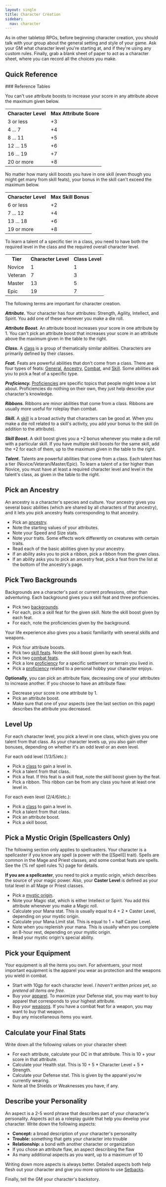 ```yaml
---
layout: single
title: Character Creation
sidebar:
  nav: character
---
```


As in other tabletop RPGs, before beginning character creation, you should talk with your group about the general setting and style of your game. Ask your GM what character level you're starting at, and if they're using any custom rules. Finally, grab a blank sheet of paper to act as a character sheet, where you can record all the choices you make. 

## Quick Reference

<aside markdown=1>
### Reference Tables

You can't use attribute boosts to increase your score in any attribute above the maximum given below.

<table>
  <tr>
    <th>Character Level</th>
    <th>Max Attribute Score</th>
  </tr>
  <tr>
    <td>3 or less</td>
    <td>+3</td>
  </tr>
  <tr>
    <td>4 ... 7</td>
    <td>+4</td>
  </tr>
  <tr>
    <td>8 ... 11</td>
    <td>+5</td>
  </tr>
  <tr>
    <td>12 ... 15</td>
    <td>+6</td>
  </tr>
  <tr>
    <td>16 ... 19</td>
    <td>+7</td>
  </tr>
  <tr>
    <td>20 or more</td>
    <td>+8</td>
  </tr>
</table>

No matter how many skill boosts you have in one skill (even though you might get many from skill feats), your bonus in the skill can't exceed the maximum below.

<table>
  <tr>
    <th>Character Level</th>
    <th>Max Skill Bonus</th>
  </tr>
  <tr>
    <td>6 or less</td>
    <td>+2</td>
  </tr>
  <tr>
    <td>7 ... 12</td>
    <td>+4</td>
  </tr>
  <tr>
    <td>13 ... 18</td>
    <td>+6</td>
  </tr>
  <tr>
    <td>19 or more</td>
    <td>+8</td>
  </tr>
</table>

To learn a talent of a specific tier in a class, you need to have both the required level in the class and the required overall character level.

<table>
  <tr>
    <th>Tier</th>
    <th>Character Level</th>
    <th>Class Level</th>
  </tr>
  <tr>
    <td>Novice</td>
    <td>1</td>
    <td>1</td>
  </tr>
  <tr>
    <td>Veteran</td>
    <td>7</td>
    <td>3</td>
  </tr>
  <tr>
    <td>Master</td>
    <td>13</td>
    <td>5</td>
  </tr>
  <tr>
    <td>Epic</td>
    <td>19</td>
    <td>7</td>
  </tr>
</table>
</aside>

The following terms are important for character creation.

***Attribute.*** Your character has four attributes: Strength, Agility, Intellect, and Spirit. You add one of these whenever you make a die roll.

***Attribute Boost.*** An attribute boost increases your score in one attribute by 1. You can't pick an attribute boost that increases your score in an attribute above the maximum given in the table to the right.

***Class.*** A [class](classes.html) is a group of thematically similar abilities. Characters are primarily defined by their classes.

***Feat.*** Feats are powerful abilities that don't come from a class. There are four types of feats: [General](feats-general.html), [Ancestry](feats-ancestry.html), [Combat](feats-combat.html), and [Skill](feats-skill.html). Some abilities ask you to pick a feat of a specific type.

***Proficiency.*** [Proficiencies](proficiencies.html) are specific topics that people might know a lot about. Proficiencies do nothing on their own, they just help describe your character's knowledge.

***Ribbons.*** Ribbons are minor abilities that come from a class. Ribbons are usually more useful for roleplay than combat.

***Skill.*** A [skill](skills.html) is a broad activity that characters can be good at. When you make a die roll related to a skill's activity, you add your bonus to the skill (in addition to the attribute).

***Skill Boost.*** A skill boost gives you a +2 bonus whenever you make a die roll with a particular skill. If you have multiple skill boosts for the same skill, add the +2 for each of them, up to the maximum given in the table to the right.

***Talent.*** Talents are powerful abilities that come from a class. Each talent has a tier (Novice/Veteran/Master/Epic). To learn a talent of a tier higher than Novice, you must have at least a required character level and level in the talent's class, as given in the table to the right.

## Pick an Ancestry

An ancestry is a character's species and culture. Your ancestry gives you several basic abilities (which are shared by all characters of that ancestry), and it lets you pick ancestry feats corresponding to that ancestry.
* Pick an [ancestry](ancestries.html).
* Note the starting values of your attributes.
* Note your Speed and Size stats.
* Note your traits. Some effects work differently on creatures with certain traits.
* Read each of the basic abilities given by your ancestry.
* If an ability asks you to pick a ribbon, pick a ribbon from the given class.
* If an ability asks you to pick an ancestry feat, pick a feat from the list at the bottom of the ancestry's page.

## Pick Two Backgrounds

Backgrounds are a character's past or current professions, other than adventuring. Each background gives you a skill feat and three proficiencies.
* Pick two [backgrounds](backgrounds.html).
* For each, pick a skill feat for the given skill. Note the skill boost given by each feat.
* For each, note the proficiencies given by the background.

Your life experience also gives you a basic familiarity with several skills and weapons.
* Pick four attribute boosts.
* Pick two [skill feats](feats-skill.html). Note the skill boost given by each feat.
* Pick two [combat feats](feats-combat.html).
* Pick a lore [proficiency](proficiencies.html) for a specific settlement or terrain you lived in.
* Pick a [proficiency](proficiencies.html) related to a personal hobby your character enjoys.

**Optionally**, you can pick an attribute flaw, decreasing one of your attributes to increase another. If you choose to have an attribute flaw:
* Decrease your score in one attribute by 1.
* Pick an attribute boost.
* Make sure that one of your aspects (see the last section on this page) describes the attribute you decreased.

## Level Up

For each character level, you pick a level in one class, which gives you one talent from that class. As your character levels up, you also gain other bonuses, depending on whether it's an odd level or an even level.

For each odd level (1/3/5/etc.):
* Pick a [class](classes.html) to gain a level in.
* Pick a talent from that class.
* Pick a feat. If this feat is a skill feat, note the skill boost given by the feat.
* Pick a ribbon. This ribbon can be from any class you have at least one level in.

For each even level (2/4/6/etc.):
* Pick a [class](classes.html) to gain a level in.
* Pick a talent from that class.
* Pick an attribute boost.
* Pick a skill boost.

## Pick a Mystic Origin (Spellcasters Only)

The following section only applies to spellcasters. Your character is a spellcaster if you know any spell (a power with the [[Spell]] trait). Spells are common in the Mage and Priest classes, and some combat feats are spells. See the {% ref spell rules %} page for details.

**If you are a spellcaster**, you need to pick a mystic origin, which describes the source of your magic power. Also, your **Caster Level** is defined as your total level in all Mage or Priest classes.
* Pick a [mystic origin](mystic-origins.html).
* Note your Magic stat, which is either Intellect or Spirit. You add this attribute whenever you make a Magic roll.
* Calculate your Mana stat. This is usually equal to 4 + 2 * Caster Level, depending on your mystic origin.
* Calculate your Mana Limit stat. This is equal to 1 + half Caster Level.
* Note when you replenish your mana. This is usually when you complete an 8-hour rest, depending on your mystic origin.
* Read your mystic origin's special ability.

## Pick your Equipment

Your equipment is all the items you own. For adventuers, your most important equipment is the apparel you wear as protection and the weapons you wield in combat.
* Start with 10gp for each character level. *I haven't written prices yet, so pretend all items are free.*
* Buy your [apparel](equipment.html#apparel). To maximize your Defense stat, you may want to buy apparel that corresponds to your highest attribute.
* Buy your [weapons](equipment.html#weapons). If you have a combat feat for a weapon, you may want to buy that weapon.
* Buy any miscellaneous items you want.

## Calculate your Final Stats

Write down all the following values on your character sheet:
* For each attribute, calculate your DC in that attribute. This is 10 + your score in that attribute.
* Calculate your Health stat. This is 10 + 5 * Character Level + 5 * Strength.
* Calculate your Defense stat. This is given by the apparel you're currently wearing.
* Note all the Shields or Weaknesses you have, if any.

## Describe your Personality

An aspect is a 2-5 word phrase that describes part of your character's personality. Aspects act as a roleplay guide that help you develop your character. Write down the following aspects:
* **Concept:** a broad description of your character's personality
* **Trouble:** something that gets your character into trouble
* **Relationship:** a bond with another character or organization
* If you chose an attribute flaw, an aspect describing the flaw
* As many additional aspects as you want, up to a maximum of 10

Writing down more aspects is always better. Detailed aspects both help flesh out your character and give you more options to use [Setbacks](narrative-rules#setbacks).

Finally, tell the GM your character's backstory.

<script type="module" src="{% link assets/js/roll-me-one.js %}"></script>
